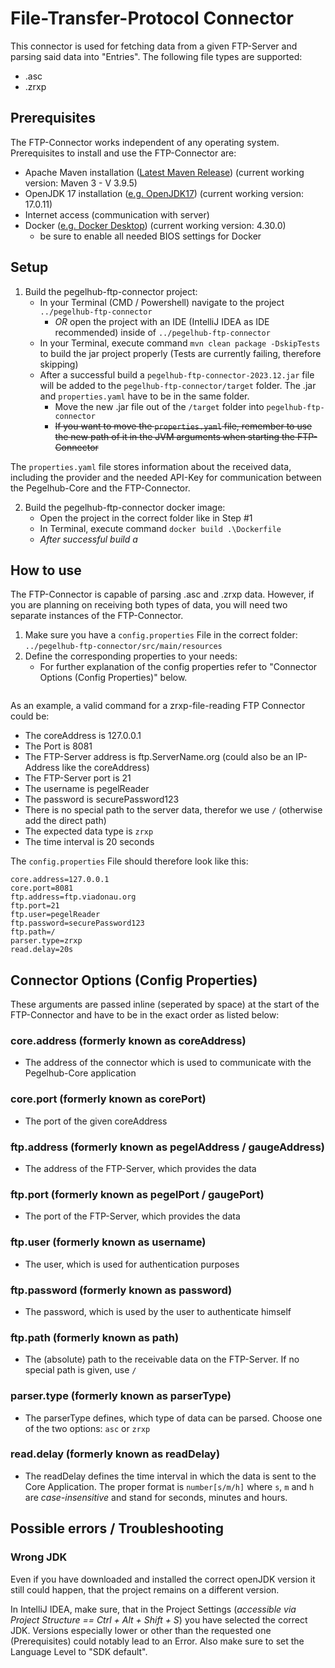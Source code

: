 # File-Transfer-Protocol Connector

This connector is used for fetching data from a given FTP-Server and parsing said data into "Entries". The following
file types are supported:

* .asc
* .zrxp

## Prerequisites

The FTP-Connector works independent of any operating system.
Prerequisites to install and use the FTP-Connector are:

* Apache Maven installation ([Latest Maven Release](https://maven.apache.org/download.cgi)) (current working version:
  Maven 3 - V 3.9.5)
* OpenJDK 17 installation ([e.g. OpenJDK17](https://www.oracle.com/java/technologies/downloads/)) (current working
  version: 17.0.11)
* Internet access (communication with server)
* Docker ([e.g. Docker Desktop](https://www.docker.com/products/docker-desktop/)) (current working version: 4.30.0)
    * be sure to enable all needed BIOS settings for Docker

## Setup

1) Build the pegelhub-ftp-connector project:
    * In your Terminal (CMD / Powershell) navigate to the project `../pegelhub-ftp-connector`
        * *OR* open the project with an IDE (IntelliJ IDEA as IDE recommended) inside of `../pegelhub-ftp-connector`
    * In your Terminal, execute command `mvn clean package -DskipTests` to build the jar project properly (Tests are
      currently failing, therefore skipping)
    * After a successful build a `pegelhub-ftp-connector-2023.12.jar` file will be added to
      the `pegelhub-ftp-connector/target` folder. The .jar and `properties.yaml` have to be in the same folder.
        * Move the new .jar file out of the `/target` folder into `pegelhub-ftp-connector`
        * ~~If you want to move the `properties.yaml` file, remember to use the new path of it in the JVM arguments when
          starting the FTP-Connector~~

The `properties.yaml` file stores information about the received data, including the provider and the needed API-Key for
communication between the Pegelhub-Core and the FTP-Connector.

2) Build the pegelhub-ftp-connector docker image:
    * Open the project in the correct folder like in Step #1
    * In Terminal, execute command `docker build .\Dockerfile`
    * _After successful build a_

## How to use

The FTP-Connector is capable of parsing .asc and .zrxp data. However, if you are planning on receiving both types of
data, you will need two separate instances of the FTP-Connector.

1. Make sure you have a `config.properties` File in the correct folder: `../pegelhub-ftp-connector/src/main/resources`
2. Define the corresponding properties to your needs:
    * For further explanation of the config properties refer to "Connector Options (Config Properties)" below.

```

```

As an example, a valid command for a zrxp-file-reading FTP Connector could be:

* The coreAddress is 127.0.0.1
* The Port is 8081
* The FTP-Server address is ftp.ServerName.org (could also be an IP-Address like the coreAddress)
* The FTP-Server port is 21
* The username is pegelReader
* The password is securePassword123
* There is no special path to the server data, therefor we use `/` (otherwise add the direct path)
* The expected data type is `zrxp`
* The time interval is 20 seconds

The `config.properties` File should therefore look like this:

```
core.address=127.0.0.1
core.port=8081
ftp.address=ftp.viadonau.org 
ftp.port=21
ftp.user=pegelReader
ftp.password=securePassword123
ftp.path=/
parser.type=zrxp
read.delay=20s
```

## Connector Options (Config Properties)

These arguments are passed inline (seperated by space) at the start of the FTP-Connector and have to be in the exact
order as listed below:

### core.address (formerly known as coreAddress)

* The address of the connector which is used to communicate with the Pegelhub-Core application

### core.port (formerly known as corePort)

* The port of the given coreAddress

### ftp.address (formerly known as pegelAddress / gaugeAddress)

* The address of the FTP-Server, which provides the data

### ftp.port (formerly known as pegelPort / gaugePort)

* The port of the FTP-Server, which provides the data

### ftp.user (formerly known as username)

* The user, which is used for authentication purposes

### ftp.password (formerly known as password)

* The password, which is used by the user to authenticate himself

### ftp.path (formerly known as path)

* The (absolute) path to the receivable data on the FTP-Server. If no special path is given, use `/`

### parser.type (formerly known as parserType)

* The parserType defines, which type of data can be parsed. Choose one of the two options: `asc` or `zrxp`

### read.delay (formerly known as readDelay)

* The readDelay defines the time interval in which the data is sent to the Core Application. The proper format
  is `number[s/m/h]` where `s`, `m` and `h` are *case-insensitive* and stand for seconds, minutes and hours.

## Possible errors / Troubleshooting

### Wrong JDK

Even if you have downloaded and installed the correct openJDK version it still could happen, that the project
remains on a different version.

In IntelliJ IDEA, make sure, that in the Project Settings (*accessible via Project
Structure == Ctrl + Alt + Shift + S*) you have selected the correct JDK. Versions especially lower or other than the
requested one (Prerequisites) could notably lead to an Error. Also make sure to set the Language Level to "SDK default".